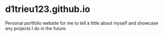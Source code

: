 # d1trieu123.github.io
Personal portfolio website for me to tell a little about myself and showcase any projects I do in the future.
